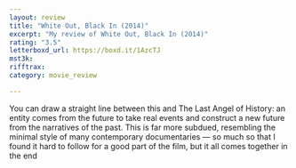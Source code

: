 ```yaml
---
layout: review
title: "White Out, Black In (2014)"
excerpt: "My review of White Out, Black In (2014)"
rating: "3.5"
letterboxd_url: https://boxd.it/1AzcTJ
mst3k: 
rifftrax: 
category: movie_review

---
```


You can draw a straight line between this and The Last Angel of History: an entity comes from the future to take real events and construct a new future from the narratives of the past. This is far more subdued, resembling the minimal style of many contemporary documentaries — so much so that I found it hard to follow for a good part of the film, but it all comes together in the end
